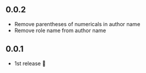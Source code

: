 ## 0.0.2
- Remove parentheses of numericals in author name
- Remove role name from author name

## 0.0.1
- 1st release :tada:
